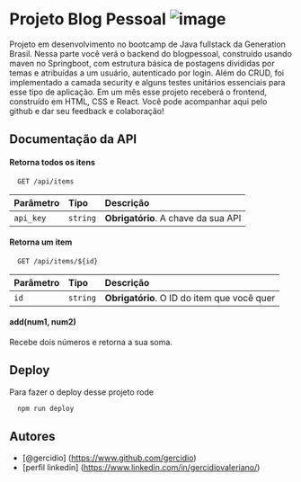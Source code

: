 
# Projeto Blog Pessoal ![image](https://github.com/Gercidio/blogpessoal/assets/51793269/e10056d0-74ea-4588-a76c-2332e1162835)

Projeto em desenvolvimento no bootcamp de Java fullstack da Generation Brasil. Nessa parte você verá o backend do blogpessoal, construído usando maven no Springboot, com estrutura básica de postagens divididas por temas e atribuídas a um usuário, autenticado por login. 
Além do CRUD, foi implementado a camada security e alguns testes unitários essenciais para esse tipo de aplicação. 
Em um mês esse projeto receberá o frontend, construído em HTML, CSS e React. Você pode acompanhar aqui pelo github e dar seu feedback e colaboração!
## Documentação da API

#### Retorna todos os itens

```http
  GET /api/items
```

| Parâmetro   | Tipo       | Descrição                           |
| :---------- | :--------- | :---------------------------------- |
| `api_key` | `string` | **Obrigatório**. A chave da sua API |

#### Retorna um item

```http
  GET /api/items/${id}
```

| Parâmetro   | Tipo       | Descrição                                   |
| :---------- | :--------- | :------------------------------------------ |
| `id`      | `string` | **Obrigatório**. O ID do item que você quer |

#### add(num1, num2)

Recebe dois números e retorna a sua soma.


## Deploy

Para fazer o deploy desse projeto rode

```bash
  npm run deploy
```


## Autores

- [@gercidio] (https://www.github.com/gercidio)
- [perfil linkedin] (https://www.linkedin.com/in/gercidiovaleriano/)
